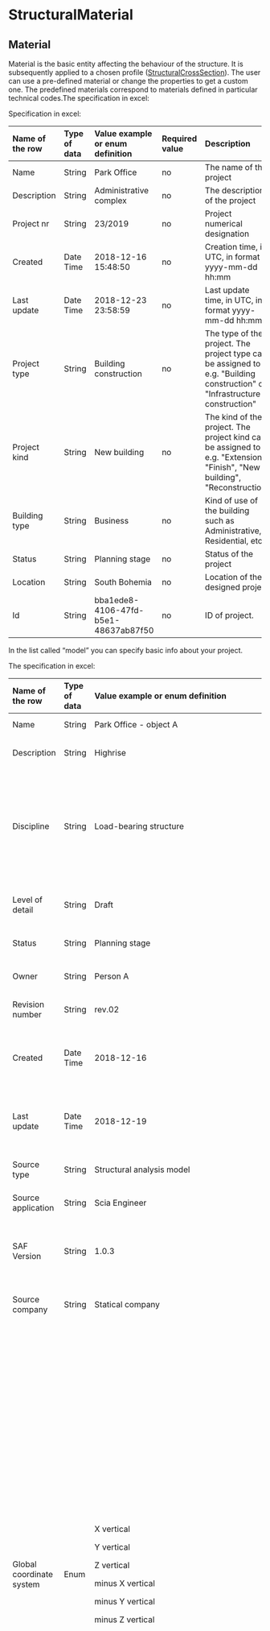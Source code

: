 # StructuralMaterial

## Material

Material is the basic entity affecting the behaviour of the structure. It is subsequently applied to a chosen profile \([StructuralCrossSection](structuralcrosssection.md)\). The user can use a pre-defined material or change the properties to get a custom one. The predefined materials correspond to materials defined in particular technical codes.The specification in excel:

Specification in excel:

| Name of the row | Type of data | Value example or enum definition | Required value | Description |
| :--- | :--- | :--- | :--- | :--- |
| Name | String | Park Office | no | The name of the project |
| Description | String | Administrative complex | no | The description of the project |
| Project nr | String | 23/2019 | no | Project numerical designation |
| Created | Date Time | 2018-12-16 15:48:50 | no | Creation time, in UTC, in format yyyy-mm-dd hh:mm |
| Last update | Date Time | 2018-12-23 23:58:59 | no | Last update time, in UTC, in format yyyy-mm-dd hh:mm |
| Project type | String | Building construction | no | The type of the project. The project type can be assigned to e.g. "Building construction" or "Infrastructure construction" |
| Project kind | String | New building | no | The kind of the project. The project kind can be assigned to e.g. "Extension", "Finish", "New building", "Reconstruction" |
| Building type | String | Business | no | Kind of use of the building such as Administrative, Residential, etc… |
| Status | String | Planning stage | no | Status of the project |
| Location | String | South Bohemia | no | Location of the designed project |
| Id | String | bba1ede8-4106-47fd-b5e1-48637ab87f50 | no | ID of project. |

In the list called “model” you can specify basic info about your project.

The specification in excel:

<table>
  <thead>
    <tr>
      <th style="text-align:left">Name of the row</th>
      <th style="text-align:left">Type of data</th>
      <th style="text-align:left">Value example or enum definition</th>
      <th style="text-align:left">Required value</th>
      <th style="text-align:left">Description</th>
    </tr>
  </thead>
  <tbody>
    <tr>
      <td style="text-align:left">Name</td>
      <td style="text-align:left">String</td>
      <td style="text-align:left">Park Office - object A</td>
      <td style="text-align:left">no</td>
      <td style="text-align:left">The name of the model</td>
    </tr>
    <tr>
      <td style="text-align:left">Description</td>
      <td style="text-align:left">String</td>
      <td style="text-align:left">Highrise</td>
      <td style="text-align:left">no</td>
      <td style="text-align:left">The description of the model</td>
    </tr>
    <tr>
      <td style="text-align:left">Discipline</td>
      <td style="text-align:left">String</td>
      <td style="text-align:left">Load-bearing structure</td>
      <td style="text-align:left">no</td>
      <td style="text-align:left">Discipline can be set as Undefined, Architecture, HVAC, Load-bearing structure,
        Terrain, Facility etc.</td>
    </tr>
    <tr>
      <td style="text-align:left">Level of detail</td>
      <td style="text-align:left">String</td>
      <td style="text-align:left">Draft</td>
      <td style="text-align:left">no</td>
      <td style="text-align:left">Describe level of detail of the model</td>
    </tr>
    <tr>
      <td style="text-align:left">Status</td>
      <td style="text-align:left">String</td>
      <td style="text-align:left">Planning stage</td>
      <td style="text-align:left">no</td>
      <td style="text-align:left">Description of model status</td>
    </tr>
    <tr>
      <td style="text-align:left">Owner</td>
      <td style="text-align:left">String</td>
      <td style="text-align:left">Person A</td>
      <td style="text-align:left">no</td>
      <td style="text-align:left">Define the owner of the model</td>
    </tr>
    <tr>
      <td style="text-align:left">Revision number</td>
      <td style="text-align:left">String</td>
      <td style="text-align:left">rev.02</td>
      <td style="text-align:left">no</td>
      <td style="text-align:left">Current revision number</td>
    </tr>
    <tr>
      <td style="text-align:left">Created</td>
      <td style="text-align:left">Date Time</td>
      <td style="text-align:left">2018-12-16</td>
      <td style="text-align:left">no</td>
      <td style="text-align:left">Creation time, in UTC, in ISO format year-month-day</td>
    </tr>
    <tr>
      <td style="text-align:left">Last update</td>
      <td style="text-align:left">Date Time</td>
      <td style="text-align:left">2018-12-19</td>
      <td style="text-align:left">no</td>
      <td style="text-align:left">Last update time, in UTC, in ISO format year-month-day</td>
    </tr>
    <tr>
      <td style="text-align:left">Source type</td>
      <td style="text-align:left">String</td>
      <td style="text-align:left">Structural analysis model</td>
      <td style="text-align:left">no</td>
      <td style="text-align:left">Definition of the source data</td>
    </tr>
    <tr>
      <td style="text-align:left">Source application</td>
      <td style="text-align:left">String</td>
      <td style="text-align:left">Scia Engineer</td>
      <td style="text-align:left">no</td>
      <td style="text-align:left">Definition of the source application</td>
    </tr>
    <tr>
      <td style="text-align:left">SAF Version</td>
      <td style="text-align:left">String</td>
      <td style="text-align:left">1.0.3</td>
      <td style="text-align:left">yes</td>
      <td style="text-align:left">Definition of used version of the Structural Analysis Format</td>
    </tr>
    <tr>
      <td style="text-align:left">Source company</td>
      <td style="text-align:left">String</td>
      <td style="text-align:left">Statical company</td>
      <td style="text-align:left">no</td>
      <td style="text-align:left">Define the author company of source data</td>
    </tr>
    <tr>
      <td style="text-align:left">Global coordinate system</td>
      <td style="text-align:left">Enum</td>
      <td style="text-align:left">
        <p>X vertical</p>
        <p>Y vertical</p>
        <p>Z vertical</p>
        <p>minus X vertical</p>
        <p>minus Y vertical</p>
        <p>minus Z vertical</p>
      </td>
      <td style="text-align:left">yes</td>
      <td style="text-align:left">
        <p>Define the space orientation of the coordinates system for model</p>
        <p>Right hand rule applies all the time.</p>
        <p>X vertical - X axis goes against gravity</p>
        <p>Y vertical - Y axis goes against gravity</p>
        <p>Z vertical - Z axis goes against gravity</p>
        <p>minus X vertical - X axis goes in direction of gravity</p>
        <p>minus Y vertical - Y axis goes in direction of gravity</p>
        <p>minus Z vertical - Z axis goes in direction of gravity</p>
        <p>* For further explanation see notes below
          <br />
        </p>
      </td>
    </tr>
    <tr>
      <td style="text-align:left">LCS of cross-section</td>
      <td style="text-align:left">Enum</td>
      <td style="text-align:left">
        <p>ZYX</p>
        <p>MinusYZX</p>
        <p>MinusZMinusYX</p>
        <p>YMinusZX</p>
        <p>YZMinusX</p>
        <p>MinusZYMinusX</p>
        <p>MinusYMinusZMinusX</p>
        <p>ZMinusYMinusX</p>
      </td>
      <td style="text-align:left">yes</td>
      <td style="text-align:left">
        <p>Define the LCS orientation of used cross-section.</p>
        <p>With row &quot;LCS of cross-section&quot; the user is able to define,
          how the LCS of cross section is defined in his software. This will give
          opportunity to receiving application of SAF file to correctly interpret
          LCS of cross section with different standard. The x-axis is always in the
          centre line and all possible cases are described by this enum.</p>
        <p>For further explanation see notes below</p>
      </td>
    </tr>
    <tr>
      <td style="text-align:left">System of units</td>
      <td style="text-align:left">Enum</td>
      <td style="text-align:left">
        <p>Metric</p>
        <p>Imperial</p>
      </td>
      <td style="text-align:left">yes</td>
      <td style="text-align:left">Define the type of units system used in model</td>
    </tr>
    <tr>
      <td style="text-align:left">National code</td>
      <td style="text-align:left">Enum</td>
      <td style="text-align:left">
        <p>EC-Standard-EN</p>
        <p>EC-ONORM-EN (Austrian NA)</p>
        <p>EC-NBN-EN (Belgian NA)</p>
        <p>EC-BS-EN (British NA)</p>
        <p>EC-CYS-EN (Cypriot NA)</p>
        <p>EC-CSN-EN (Czech NA)</p>
        <p>EC-DS-EN (Danish NA)</p>
        <p>EC-NEN-EN (Dutch NA)</p>
        <p>EC-SFS-EN (Finnish NA)</p>
        <p>EC-NF-EN (French NA)</p>
        <p>EC-DIN-EN (German NA)</p>
        <p>EC-ELOT-EN (Greek NA)</p>
        <p>EC-IS-EN (Irish NA)</p>
        <p>EC-UNI-EN (Italian NA)</p>
        <p>EC-LU-EN (Luxembourgian NA)</p>
        <p>EC-MS-EN (Malaysian NA)</p>
        <p>EC-NS-EN (Norwegian NA)</p>
        <p>EC-PN-EN (Polish NA)</p>
        <p>EC-SR-EN (Romanian NA)</p>
        <p>EC-SS-EN (Singaporean NA)</p>
        <p>EC-STN-EN (Slovakian NA)</p>
        <p>EC-SIST-EN (Slovenian NA)</p>
        <p>EC-UNE-EN (Spanish NA)</p>
        <p>EC-SS-EN (Swedish NA)</p>
        <p>IBC</p>
        <p>NBR</p>
      </td>
      <td style="text-align:left">yes</td>
      <td style="text-align:left">Sets national code used for structural analysis</td>
    </tr>
    <tr>
      <td style="text-align:left">Ignored objects</td>
      <td style="text-align:left">String</td>
      <td style="text-align:left">StructuralCrossSection;StructuralPointAction</td>
      <td style="text-align:left">no</td>
      <td style="text-align:left">
        <p>Field used for update work-flow</p>
        <p>Specify the object(s) that should be excluded from update</p>
        <p>Multiple objects are divided by a semicolon</p>
        <p>See notes for all SAF objects
          <br />
        </p>
      </td>
    </tr>
    <tr>
      <td style="text-align:left">Ignored groups</td>
      <td style="text-align:left">String</td>
      <td style="text-align:left">SupportsAndHinges;StructuralLoad</td>
      <td style="text-align:left">no</td>
      <td style="text-align:left">
        <p>Field used for update work-flow</p>
        <p>Specify the groups(s) that should be excluded from update</p>
        <p>Groups are parent to objects - each group consists of multiple objects</p>
        <p>Multiple groups are divided by a semicolon</p>
        <p>See notes for all SAF groups</p>
      </td>
    </tr>
    <tr>
      <td style="text-align:left">Id</td>
      <td style="text-align:left">String</td>
      <td style="text-align:left">bba1ede8-4106-47fd-b5e1-48637ab87f47</td>
      <td style="text-align:left">no</td>
      <td style="text-align:left">ID of model.</td>
    </tr>
  </tbody>
</table>

## Notes

{% hint style="info" %}
 "**Name**" is recommended to set the same as the "**Quality**" of the defined material.  
{% endhint %}

